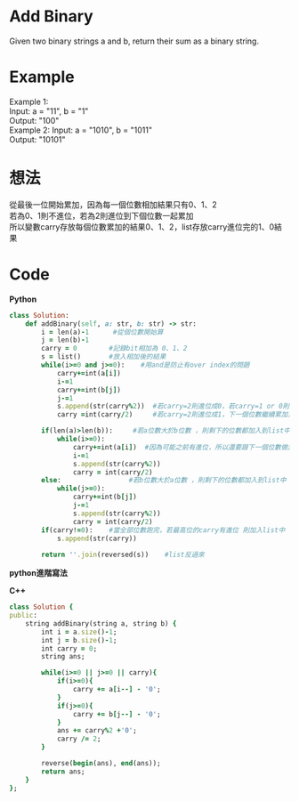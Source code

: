 # Add Binary
Given two binary strings a and b, return their sum as a binary string.

 
# Example
Example 1:  
Input: a = "11", b = "1"  
Output: "100"  
Example 2:
Input: a = "1010", b = "1011"  
Output: "10101"  

# 想法
從最後一位開始累加，因為每一個位數相加結果只有0、1、2  
若為0、1則不進位，若為2則進位到下個位數一起累加  
所以變數carry存放每個位數累加的結果0、1、2，list存放carry進位完的1、0結果  
# Code 
**Python**  
```ruby
class Solution:
    def addBinary(self, a: str, b: str) -> str:
        i = len(a)-1      #從個位數開始算
        j = len(b)-1
        carry = 0        #記錄bit相加為 0、1、2
        s = list()       #放入相加後的結果
        while(i>=0 and j>=0):    #用and是防止有over index的問題
            carry+=int(a[i])
            i-=1
            carry+=int(b[j])
            j-=1
            s.append(str(carry%2))  #若carry=2則進位成0，若carry=1 or 0則不進位
            carry =int(carry/2)     #若carry=2則進位成1，下一個位數繼續累加，若carry=1 or 0則不進位

        if(len(a)>len(b)):     #若a位數大於b位數 ，則剩下的位數都加入到list中
            while(i>=0):
                carry+=int(a[i])  #因為可能之前有進位，所以還要跟下一個位數做累加
                i-=1
                s.append(str(carry%2))
                carry = int(carry/2)
        else:                 #若b位數大於a位數 ，則剩下的位數都加入到list中
            while(j>=0):
                carry+=int(b[j])
                j-=1
                s.append(str(carry%2))
                carry = int(carry/2)
        if(carry!=0):    #當全部位數跑完，若最高位的carry有進位 則加入list中
            s.append(str(carry))
  
        return ''.join(reversed(s))    #list反過來
```
**python進階寫法**


**C++**
```ruby
class Solution {
public:
    string addBinary(string a, string b) {
        int i = a.size()-1;
        int j = b.size()-1;
        int carry = 0;
        string ans;

        while(i>=0 || j>=0 || carry){
            if(i>=0){
                carry += a[i--] - '0';
            }
            if(j>=0){
                carry += b[j--] - '0';
            }
            ans += carry%2 +'0';
            carry /= 2;
        }

        reverse(begin(ans), end(ans));
        return ans;
    }
};
```


